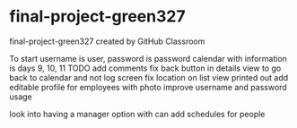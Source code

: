 # final-project-green327
final-project-green327 created by GitHub Classroom

To start username is user, password is password
calendar with information is days 9, 10, 11
TODO
add comments
fix back button in details view to go back to calendar and not log screen
fix location on list view printed out 
add editable profile for employees with photo
improve username and password usage 

look into having a manager option with can add schedules for people
